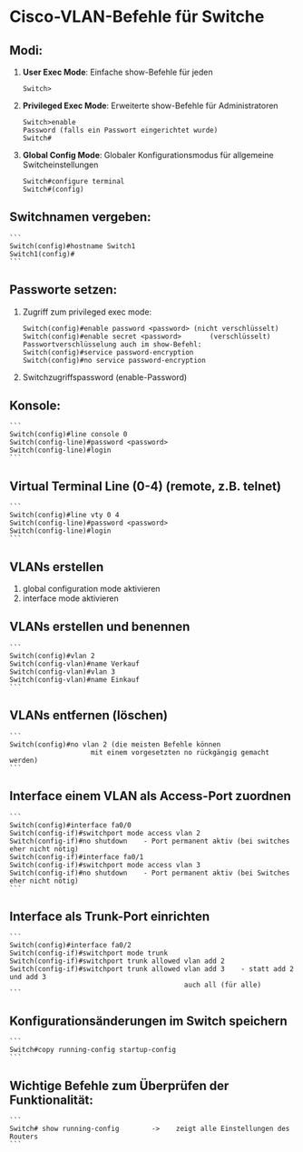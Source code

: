 # Cisco-VLAN-Befehle für Switche 

## Modi:
1. **User Exec Mode**: Einfache show-Befehle für jeden
    ```
    Switch>
    ```
2. **Privileged Exec Mode**: Erweiterte show-Befehle für Administratoren
    ```
    Switch>enable
    Password (falls ein Passwort eingerichtet wurde)
    Switch#
    ```
3. **Global Config Mode**: Globaler Konfigurationsmodus für allgemeine Switcheinstellungen
    ```
    Switch#configure terminal
    Switch#(config)
    ```

## Switchnamen vergeben:
    ```
    Switch(config)#hostname Switch1
    Switch1(config)#
    ```

## Passworte setzen:
1. Zugriff zum privileged exec mode:
    ```
    Switch(config)#enable password <password> (nicht verschlüsselt)
    Switch(config)#enable secret <password>       (verschlüsselt)
    Passwortverschlüsselung auch im show-Befehl:
    Switch(config)#service password-encryption
    Switch(config)#no service password-encryption
    ```
2. Switchzugriffspassword (enable-Password)

## Konsole:
    ```
    Switch(config)#line console 0
    Switch(config-line)#password <password>
    Switch(config-line)#login
    ```
## Virtual Terminal Line (0-4) (remote, z.B. telnet)
    ```
    Switch(config)#line vty 0 4
    Switch(config-line)#password <password>
    Switch(config-line)#login 
    ```

## VLANs erstellen 
1. global configuration mode aktivieren
2. interface mode aktivieren
## VLANs erstellen und benennen
    ```
    Switch(config)#vlan 2
    Switch(config-vlan)#name Verkauf
    Switch(config-vlan)#vlan 3
    Switch(config-vlan)#name Einkauf
    ```
## VLANs entfernen (löschen)
    ```
    Switch(config)#no vlan 2 (die meisten Befehle können 
                        mit einem vorgesetzten no rückgängig gemacht werden)
    ```
## Interface einem VLAN als Access-Port zuordnen
    ```
    Switch(config)#interface fa0/0
    Switch(config-if)#switchport mode access vlan 2
    Switch(config-if)#no shutdown    - Port permanent aktiv (bei switches eher nicht nötig)
    Switch(config-if)#interface fa0/1
    Switch(config-if)#switchport mode access vlan 3
    Switch(config-if)#no shutdown    - Port permanent aktiv (bei Switches eher nicht nötig)
    ```
## Interface als Trunk-Port einrichten
    ```
    Switch(config)#interface fa0/2
    Switch(config-if)#switchport mode trunk
    Switch(config-if)#switchport trunk allowed vlan add 2
    Switch(config-if)#switchport trunk allowed vlan add 3    - statt add 2 und add 3
                                               auch all (für alle)
    ```

## Konfigurationsänderungen im Switch speichern 
    ```
    Switch#copy running-config startup-config
    ```

## Wichtige Befehle zum Überprüfen der Funktionalität:
    ```
    Switch# show running-config        ->    zeigt alle Einstellungen des Routers
    ```
